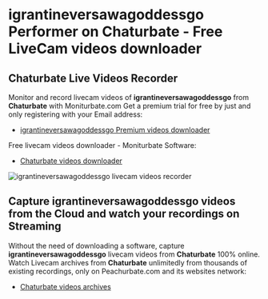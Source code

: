 # igrantineversawagoddessgo Performer on Chaturbate - Free LiveCam videos downloader

## Chaturbate Live Videos Recorder

Monitor and record livecam videos of **igrantineversawagoddessgo** from **Chaturbate** with Moniturbate.com
Get a premium trial for free by just and only registering with your Email address:
* [igrantineversawagoddessgo Premium videos downloader](https://moniturbate.com/request-demo-licence-key.html)

Free livecam videos downloader - Moniturbate Software:
* [Chaturbate videos downloader](https://moniturbate.com/moniturbate-download-software.html)

![igrantineversawagoddessgo livecam videos recorder](https://peachurnet.com/templates/moniturbate-software.png)


## Capture igrantineversawagoddessgo videos from the Cloud and watch your recordings on Streaming

Without the need of downloading a software, capture **igrantineversawagoddessgo** livecam videos from **Chaturbate** 100% online.
Watch Livecam archives from **Chaturbate** unlimitedly from thousands of existing recordings, only on Peachurbate.com and its websites network:
* [Chaturbate videos archives](https://peachurnet.com/)